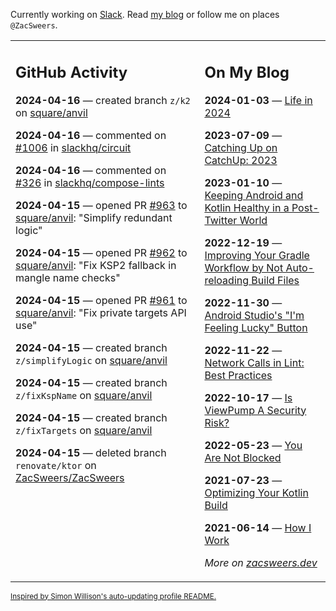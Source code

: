 Currently working on [Slack](https://slack.com/). Read [my blog](https://zacsweers.dev/) or follow me on places `@ZacSweers`.

<table><tr><td valign="top" width="60%">

## GitHub Activity
<!-- githubActivity starts -->
**2024-04-16** — created branch `z/k2` on [square/anvil](https://github.com/square/anvil)

**2024-04-16** — commented on [#1006](https://github.com/slackhq/circuit/pull/1006#issuecomment-2059709776) in [slackhq/circuit](https://github.com/slackhq/circuit)

**2024-04-16** — commented on [#326](https://github.com/slackhq/compose-lints/issues/326#issuecomment-2059433802) in [slackhq/compose-lints](https://github.com/slackhq/compose-lints)

**2024-04-15** — opened PR [#963](https://github.com/square/anvil/pull/963) to [square/anvil](https://github.com/square/anvil): "Simplify redundant logic"

**2024-04-15** — opened PR [#962](https://github.com/square/anvil/pull/962) to [square/anvil](https://github.com/square/anvil): "Fix KSP2 fallback in mangle name checks"

**2024-04-15** — opened PR [#961](https://github.com/square/anvil/pull/961) to [square/anvil](https://github.com/square/anvil): "Fix private targets API use"

**2024-04-15** — created branch `z/simplifyLogic` on [square/anvil](https://github.com/square/anvil)

**2024-04-15** — created branch `z/fixKspName` on [square/anvil](https://github.com/square/anvil)

**2024-04-15** — created branch `z/fixTargets` on [square/anvil](https://github.com/square/anvil)

**2024-04-15** — deleted branch `renovate/ktor` on [ZacSweers/ZacSweers](https://github.com/ZacSweers/ZacSweers)
<!-- githubActivity ends -->
</td><td valign="top" width="40%">

## On My Blog
<!-- blog starts -->
**2024-01-03** — [Life in 2024](https://www.zacsweers.dev/life-in-2024/)

**2023-07-09** — [Catching Up on CatchUp: 2023](https://www.zacsweers.dev/catching-up-on-catchup-2023/)

**2023-01-10** — [Keeping Android and Kotlin Healthy in a Post-Twitter World](https://www.zacsweers.dev/keeping-android-healthy/)

**2022-12-19** — [Improving Your Gradle Workflow by Not Auto-reloading Build Files](https://www.zacsweers.dev/improving-your-workflow-by-not-auto-reloading-build-files/)

**2022-11-30** — [Android Studio's "I'm Feeling Lucky" Button](https://www.zacsweers.dev/android-studios-im-feeling-lucky-button/)

**2022-11-22** — [Network Calls in Lint: Best Practices](https://www.zacsweers.dev/network-calls-in-lint-best-practices/)

**2022-10-17** — [Is ViewPump A Security Risk?](https://www.zacsweers.dev/is-viewpump-a-security-risk/)

**2022-05-23** — [You Are Not Blocked](https://www.zacsweers.dev/you-are-not-blocked/)

**2021-07-23** — [Optimizing Your Kotlin Build](https://www.zacsweers.dev/optimizing-your-kotlin-build/)

**2021-06-14** — [How I Work](https://www.zacsweers.dev/how-i-work/)
<!-- blog ends -->
_More on [zacsweers.dev](https://zacsweers.dev/)_
</td></tr></table>

<sub><a href="https://simonwillison.net/2020/Jul/10/self-updating-profile-readme/">Inspired by Simon Willison's auto-updating profile README.</a></sub>